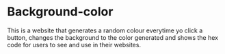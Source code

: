 # Background-color
This is a website that generates a random colour everytime yo click a button, changes the background to the color generated and shows the hex code for users to see and use in their websites.
